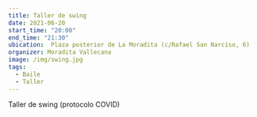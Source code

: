 ```yaml
---
title: Taller de swing
date: 2021-06-20
start_time: "20:00"
end_time: "21:30"
ubication:  Plaza posterior de La Moradita (c/Rafael San Narciso, 6)
organizer: Moradita Vallecana
image: /img/swing.jpg
tags:
  - Baile
  - Taller
---
```

Taller de swing (protocolo COVID)